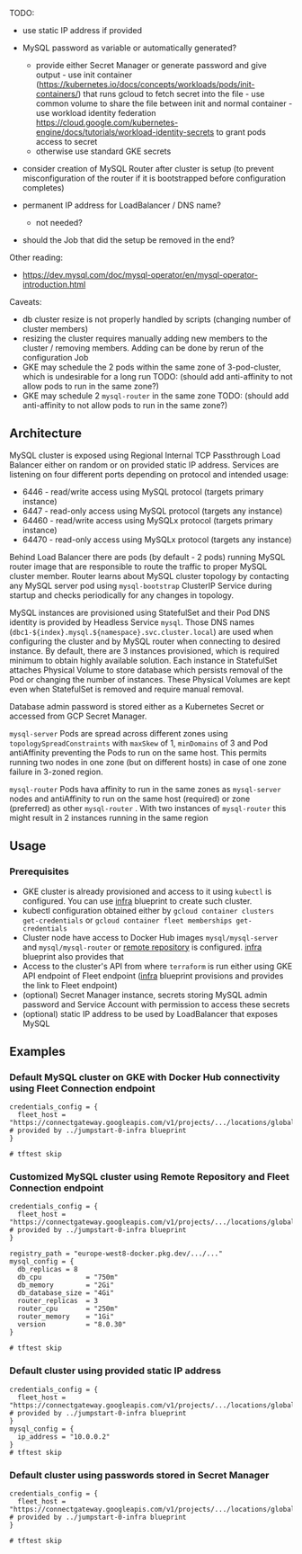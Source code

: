 TODO:
- use static IP address if provided
- MySQL password as variable or automatically generated?
     - provide either Secret Manager or generate password and give output
      - use init container (https://kubernetes.io/docs/concepts/workloads/pods/init-containers/) that runs gcloud to fetch secret into the file
      - use common volume to share the file between init and normal container
      - use workload identity federation https://cloud.google.com/kubernetes-engine/docs/tutorials/workload-identity-secrets to grant pods access to secret
  - otherwise use standard GKE secrets

- consider creation of MySQL Router after cluster is setup (to prevent misconfiguration of the router if it is bootstrapped before configuration completes)

- permanent IP address for LoadBalancer / DNS name?
  - not needed?

- should the Job that did the setup be removed in the end?

Other reading:
* https://dev.mysql.com/doc/mysql-operator/en/mysql-operator-introduction.html


Caveats:
* db cluster resize is not properly handled by scripts (changing number of cluster members) 
* resizing the cluster requires manually adding new members to the cluster / removing members. Adding can be done by rerun of the configuration Job 
* GKE may schedule the 2 pods within the same zone of 3-pod-cluster, which is undesirable for a long run TODO: (should add anti-affinity to not allow pods to run in the same zone?)
* GKE may schedule 2 `mysql-router` in the same zone TODO: (should add anti-affinity to not allow pods to run in the same zone?)


## Architecture
MySQL cluster is exposed using Regional Internal TCP Passthrough Load Balancer either on random or on provided static IP address. Services are listening on four different ports depending on protocol and intended usage:
* 6446 - read/write access using MySQL protocol (targets primary instance)
* 6447 - read-only access using MySQL protocol (targets any instance)
* 64460 - read/write access using MySQLx protocol (targets primary instance)
* 64470 - read-only access using MySQLx protocol (targets any instance)

Behind Load Balancer there are pods (by default - 2 pods) running MySQL router image that are responsible to route the traffic to proper MySQL cluster member. Router learns about MySQL cluster topology by contacting any MySQL server pod using `mysql-bootstrap` ClusterIP Service during startup and checks periodically for any changes in topology. 

MySQL instances are provisioned using StatefulSet and their Pod DNS identity is provided by Headless Service `mysql`. Those DNS names (`dbc1-${index}.mysql.${namespace}.svc.cluster.local`) are used when configuring the cluster and by MySQL router when connecting to desired instance. By default, there are 3 instances provisioned, which is required minimum to obtain highly available solution. Each instance in StatefulSet attaches Physical Volume to store database which persists removal of the Pod or changing the number of instances. These Physical Volumes are kept even when StatefulSet is removed and require manual removal.  

Database admin password is stored either as a Kubernetes Secret or accessed from GCP Secret Manager.

`mysql-server` Pods are spread across different zones using `topologySpreadConstraints`  with `maxSkew` of 1, `minDomains` of 3 and Pod antiAffinity preventing the Pods to run on the same host. This permits running two nodes in one zone (but on different hosts) in case of one zone failure in 3-zoned region.

`mysql-router` Pods hava affinity to run in the same zones as `mysql-server` nodes and antiAffinity to run on the same host (required) or zone (preferred) as other `mysql-router` . With two instances of `mysql-router` this might result in 2 instances running in the same region

## Usage
### Prerequisites
* GKE cluster is already provisioned and access to it using `kubectl` is configured. You can use [infra](../jumpstart-0-infra) blueprint to create such cluster.
* kubectl configuration obtained either by `gcloud container clusters get-credentials` or `gcloud container fleet memberships get-credentials`
* Cluster node have access to Docker Hub images `mysql/mysql-server` and `mysql/mysql-router` or [remote repository](https://cloud.google.com/artifact-registry/docs/repositories/remote-repo) is configured. [infra](../jumpstart-0-infra) blueprint also provides that
* Access to the cluster's API from where `terraform` is run either using GKE API endpoint of Fleet endpoint ([infra](../jumpstart-0-infra) blueprint provisions and provides the link to Fleet endpoint)
* (optional) Secret Manager instance, secrets storing MySQL admin password and Service Account with permission to access these secrets
* (optional) static IP address to be used by LoadBalancer that exposes MySQL

## Examples
### Default MySQL cluster on GKE with Docker Hub connectivity using Fleet Connection endpoint
```hcl
credentials_config = {
  fleet_host = "https://connectgateway.googleapis.com/v1/projects/.../locations/global/gkeMemberships/..."  # provided by ../jumpstart-0-infra blueprint
}

# tftest skip
```

### Customized MySQL cluster using Remote Repository and Fleet Connection endpoint
```hcl
credentials_config = {
  fleet_host = "https://connectgateway.googleapis.com/v1/projects/.../locations/global/gkeMemberships/..."  # provided by ../jumpstart-0-infra blueprint
}

registry_path = "europe-west8-docker.pkg.dev/.../..."
mysql_config = {
  db_replicas = 8
  db_cpu           = "750m"
  db_memory        = "2Gi"
  db_database_size = "4Gi"
  router_replicas  = 3
  router_cpu       = "250m"
  router_memory    = "1Gi"
  version          = "8.0.30"
}

# tftest skip
```

### Default cluster using provided static IP address

```hcl
credentials_config = {
  fleet_host = "https://connectgateway.googleapis.com/v1/projects/.../locations/global/gkeMemberships/..."  # provided by ../jumpstart-0-infra blueprint
}
mysql_config = {
  ip_address = "10.0.0.2"
}
# tftest skip
```



### Default cluster using passwords stored in Secret Manager

```hcl
credentials_config = {
  fleet_host = "https://connectgateway.googleapis.com/v1/projects/.../locations/global/gkeMemberships/..."  # provided by ../jumpstart-0-infra blueprint
}

# tftest skip
```

